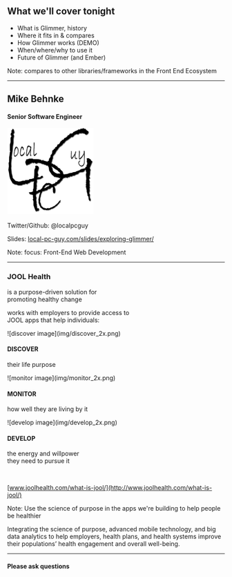 ## What we'll cover tonight

- What is Glimmer, history 
- Where it fits in & compares 
- How Glimmer works (DEMO)
- When/where/why to use it
- Future of Glimmer (and Ember)

Note: 
compares to other libraries/frameworks in the Front End Ecosystem 

----

## Mike Behnke
#### Senior Software Engineer

![LPG logo](img/LPGLogo-HQ-200x200.png) 

<span class="small">Twitter/Github: @localpcguy</span>

Slides: [local-pc-guy.com/slides/exploring-glimmer/](http://local-pc-guy.com/slides/exploring-glimmer/)

Note:
focus: Front-End Web Development

----

### JOOL Health

is a purpose-driven solution for<br>promoting healthy change

works with employers to provide access to<br>JOOL apps that help individuals:


<div class="jool-items clearfix">
	<div class="jool-item">
		![discover image](img/discover_2x.png)
		<h4>DISCOVER</h4>
		<p>their life purpose</p>
	</div>
	<div class="jool-item">
		![monitor image](img/monitor_2x.png)
		<h4>MONITOR</h4>
		<p>how well they are living by it</p>
	</div>
	<div class="jool-item">
	    ![develop image](img/develop_2x.png)
		<h4>DEVELOP</h4>
		<p>the energy and willpower<br>they need to pursue it</p>
	</div>
</div>
<br>

[www.joolhealth.com/what-is-jool/](http://www.joolhealth.com/what-is-jool/)

Note:
Use the science of purpose in the apps we're building to help people be healthier

Integrating the science of purpose, advanced mobile technology, and big data analytics to help 
employers, health plans, and health systems improve their populations’ health engagement and overall well-being.

----

#### Please ask questions

